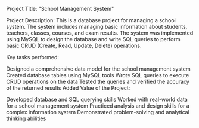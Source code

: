 Project Title: "School Management System"

Project Description:
This is a database project for managing a school system. The system includes managing basic information about students, teachers, classes, courses, and exam results. The system was implemented using MySQL to design the database and write SQL queries to perform basic CRUD (Create, Read, Update, Delete) operations.

Key tasks performed:

Designed a comprehensive data model for the school management system
Created database tables using MySQL tools
Wrote SQL queries to execute CRUD operations on the data
Tested the queries and verified the accuracy of the returned results
Added Value of the Project:

Developed database and SQL querying skills
Worked with real-world data for a school management system
Practiced analysis and design skills for a complex information system
Demonstrated problem-solving and analytical thinking abilities
